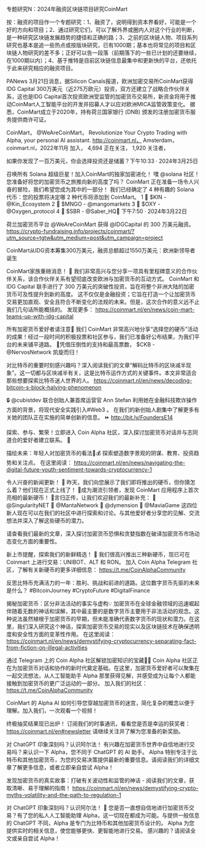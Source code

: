 专题研究N：2024年融资区块链项目研究CoinMart


按：融资的项目作一个专题研究：1、融资了，说明得到资本界看好，可能是一个好的方向和项目；2、通过研究它们，可以了解外界或圈内人对这个行业的判断，是一种研究区块链发展趋势的捷径和正确的路；3、之前的区块链人物、项目系列研究也基本是追一些热点或按版块研究，已有1000期；基本也将常见的项目和区块链人物研究的差不多；正好可以告一段落（前期落下的一些已计划的还要继续，在1000期以内）；4、基于推特是目前区块链信息最集中和更新快的平台，还依托于此来研究相应的融资项目。

PANews 3月21日消息，据Silicon Canals报道，欧洲加密交易所CoinMart获得IDG Capital 300万美元（近275万欧元）投资，双方还建立了战略合作伙伴关系，这也是IDG Capital首次投资欧洲受监管的加密货币交易所，新资金将用于推动CoinMart人工智能平台的开发并招募人才以应对欧洲MICA监管政策变化。
据悉，CoinMart成立于2020年，持有荷兰国家银行 (DNB) 颁发的注册加密货币服务提供商许可证。

CoinMart，
@WeAreCoinMart，
Revolutionize Your Crypto Trading with Alpha, your personal AI assistant. 
http://coinmart.nl，
Amsterdam，coinmart.nl，2022年11月 加入，
4,694 正在关注，
1,920 关注者，


如果你发现了一百万美元，你会选择投资还是储蓄？下午10:33 · 2024年3月25日

召唤所有 Solana 超级巨星！加入CoinMart的独家加密进化！
嘿
@solana
社区！您准备好将您的加密货币之旅推向新的高度了吗？ CoinMart 正在准备一场令人兴奋的冒险，我们希望您成为其中的一部分！
我们已经确定了 4 种有趣的 Solana 代币：您的投票将决定哪 2 种代币将添加到 CoinMart。
1 ⃣ $KIN - 
@Kin_Ecosystem
2 ⃣ $MNGO - 
@mangomarkets
3 ⃣ $OXY - 
@Oxygen_protocol
4 ⃣ $SBR - 
@Saber_HQ，
下午7:50 · 2024年3月22日

荷兰加密货币平台
@WeAreCoinMart
获得
@IDGCapital
的 300 万美元融资。
https://crypto-fundraising.info/projects/coinmart/?utm_source=tgtw&utm_medium=post&utm_campaign=project

CoinMart从IDG资本筹集300万美元，融资总额超过1550万美元：欧洲新领导者诞生

CoinMart家族重磅消息！ 🚀
我们非常高兴与您分享一项具有里程碑意义的合作伙伴关系，该合作伙伴关系有望彻底改变欧洲与加密货币的互动方式。 CoinMart 和 IDG Capital 联手进行了 300 万美元的突破性投资，旨在将整个非洲大陆的加密货币可及性提升到新的高度。
这不仅仅是金融投资；它旨在打造一个让加密货币交易更加直观、安全且符合不断变化的法规的未来。但是，这次合作的意义远不止我们几句话所能概括的。
发现更多： https://coinmart.nl/en/news/coin-mart-teams-up-with-idg-capital

所有加密货币爱好者请注意🚨
我们 CoinMart 非常高兴地分享“选择您的硬币”活动的成果！经过一段时间的积极投票和社区参与，我们已准备好公布结果，为我们平台的未来铺平道路。
🌟凭借压倒性的支持和最高票数， $CKB - 
@NervosNetwork
凯旋而归！ 

对比特币的重要时刻感兴趣吗？深入阅读我们的文章“解码比特币的区块减半现象”。这一切都与区块减半有关，这是比特币运作方式的关键事件。本文非常适合那些想要探索比特币迷人世界的人。
https://coinmart.nl/en/news/decoding-bitcoin-s-block-halving-phenomenon

🔒 
@cubistdev
联合创始人兼首席运营官 Ann Stefan 利用她在金融科技欺诈操作方面的背景，将现代安全实践引入#Web3 。
在我们的新创始人剧集中了解更多有关她的团队正在实施的简单创新的信息。 ⏩ http://bit.ly/FoundersE14

探索、参与、繁荣！立即进入 Coin Alpha 社区，深入探讨加密货币对话并与志同道合的爱好者建立联系。 🚀 

描绘未来：年轻人对加密货币的看法🚀💰
探索塑造数字景观的阴谋、教育、投资趋势和关注点。
在这里阅读：
https://coinmart.nl/en/news/navigating-the-digital-future-youth-sentiment-towards-cryptocurrency-1

令人兴奋的新闻更新！ 🚀
昨天，我们向您展示了我们即将推出的硬币，但你猜怎么着？他们现在正式上线了！
🌟成为潮流引领者，发现 CoinMart 应用程序上首次亮相的最新硬币！ 🌟言归正传，让我们欢迎我们的最新补充：
🔹 
@SingularityNET
🔹 
@MantaNetwork
🔹 
@dymension
🔹 
@MaviaGame
这四位新人现在可以在我们的社区中进行探索和讨论。与其他爱好者分享您的见解、交流想法并深入了解这些硬币的潜力。

请查看我们最新的文章，深入探讨加密货币恐惧和贪婪指数在破译加密货币市场动态变化方面的重要性。

新上市提醒，探索我们的新鲜精选！ 🌟
我们很高兴推出三种新硬币，现已可在 Coinmart 上进行交易：UNIBOT、ALT 和 RON。
加入 Coin Alpha Telegram 社区，了解有关新硬币的更多详细信息： https://t.me/CoinAlphaCommunity

反思比特币充满活力的一年：胜利、挑战和前进的道路。这位数字货币先驱的未来是什么？ #BitcoinJourney #CryptoFuture #DigitalFinance

揭秘加密货币：区分非法活动的事实与虚构💡
加密货币在全球金融领域的迅速崛起伴随着无数的神话和误解，其中最主要的是数字货币主要用于非法活动的观念。这种说法虽然植根于加密货币的早期，但未能准确代表数字货币的现状和潜力。在这里，我们深入研究这个神话，探索加密货币交易的现实以及区块链技术在确保透明度和安全性方面的变革性作用。
在这里阅读： https://coinmart.nl/en/news/demystifying-cryptocurrency-separating-fact-from-fiction-on-illegal-activities

通过 Telegram 上的 Coin Alpha 社区解锁加密知识的宝藏🚀✨
Coin Alpha 社区正在为加密货币对话和协作的新时代奠定基础。在这里，加密货币爱好者可以聚集在一起交流想法，从人工智能助手 Alpha 那里获得见解，并感受成为让每个人都能接触到加密货币的更广泛运动的一部分。
加入我们的社区： https://t.me/CoinAlphaCommunity

CoinMart 的 Alpha AI 如何引导您穿越加密货币的迷宫，简化复杂的概念以便于理解。加入我们，一次观看一个视频！ 

终极抽奖结果现已出炉！
订阅我们的时事通讯，看看您是否是幸运的获奖者： https://coinmart.nl/en#newsletter
请继续关注并了解为您准备的新奖励。

对 ChatGPT 印象深刻吗？认识阿尔法！
有兴趣在加密货币世界中自信地进行交易吗？来认识一下 Alpha，您不同于 ChatGPT 的 AI 助手。 Alpha 特别专注于比特币和其他加密货币，为您的交易决策提供最新的重要信息。请阅读我们的详细文章了解更多信息，或者立即亲自尝试 Alpha！

发现加密货币的真实故事：打破有关波动性和监管的神话 - 阅读我们的文章，获取清晰、易于理解的指南！
https://coinmart.nl/en/news/demystifying-crypto-myths-volatility-and-the-path-to-regulation-1

对 ChatGPT 印象深刻吗？认识阿尔法！ 🤖
您是否一直想自信地进行加密货币交易？有了您的私人人工智能助理 Alpha，这一切现在都成为可能。与提供一般信息的 ChatGPT 不同，Alpha 是专门为比特币和其他加密货币设计的。 Alpha 为您提供实时的相关信息，使您能够更快、更智能地进行交易。
感兴趣的？请阅读全文或亲自尝试 Alpha！
 